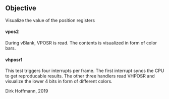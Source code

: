 ## Objective

Visualize the value of the position registers 

#### vpos2

During vBlank, VPOSR is read. The contents is visualized in form of color bars.

#### vhposr1

This test triggers four interrupts per frame. The first interrupt syncs the CPU to get reproducable results. The other three handlers read VHPOSR and visualize the lower 4 bits in form of different colors.


Dirk Hoffmann, 2019
